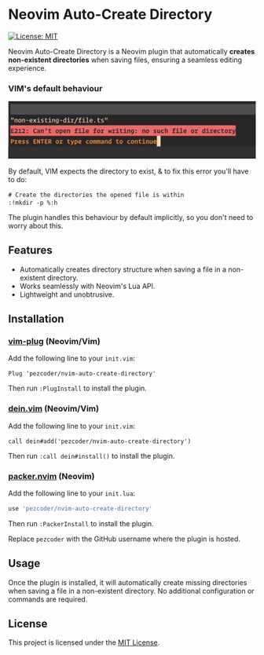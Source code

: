 # Neovim Auto-Create Directory

[![License: MIT](https://img.shields.io/badge/License-MIT-green.svg)](https://opensource.org/licenses/MIT)

Neovim Auto-Create Directory is a Neovim plugin that automatically **creates non-existent directories** when saving files, ensuring a seamless editing experience.

### VIM's default behaviour
<img src="./before-error.png" />

By default, VIM expects the directory to exist, & to fix this error you'll have to do:
```
# Create the directories the opened file is within
:!mkdir -p %:h
```
The plugin handles this behaviour by default implicitly, so you don't need to worry about this.

## Features

- Automatically creates directory structure when saving a file in a non-existent directory.
- Works seamlessly with Neovim's Lua API.
- Lightweight and unobtrusive.

## Installation

### [vim-plug](https://github.com/junegunn/vim-plug) (Neovim/Vim)

Add the following line to your `init.vim`:

```vim
Plug 'pezcoder/nvim-auto-create-directory'
```

Then run `:PlugInstall` to install the plugin.

### [dein.vim](https://github.com/Shougo/dein.vim) (Neovim/Vim)

Add the following line to your `init.vim`:

```vim
call dein#add('pezcoder/nvim-auto-create-directory')
```

Then run `:call dein#install()` to install the plugin.

### [packer.nvim](https://github.com/wbthomason/packer.nvim) (Neovim)

Add the following line to your `init.lua`:

```lua
use 'pezcoder/nvim-auto-create-directory'
```

Then run `:PackerInstall` to install the plugin.

Replace `pezcoder` with the GitHub username where the plugin is hosted.

## Usage

Once the plugin is installed, it will automatically create missing directories when saving a file in a non-existent directory. No additional configuration or commands are required.

## License

This project is licensed under the [MIT License](LICENSE).
